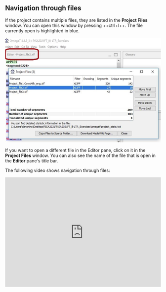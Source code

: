 ## Navigation through files

If the project contains multiple files, they are listed in the **Project Files** window. You can open this window by pressing ++ctrl+l++. The file currently open is highlighted in blue.

![](../_assets/img/06_project_files_pane.jpg)

If you want to open a different file in the Editor pane, click on it in the **Project Files** window. You can also see the name of the file that is open in the **Editor** pane's title bar.

The following video shows navigation through files:

<div style="padding:69.95% 0 0 0;position:relative;"><iframe src="https://player.vimeo.com/video/780432248?h=e1e7e40817" style="position:absolute;top:0;left:0;width:100%;height:100%;" frameborder="0" allow="autoplay; fullscreen; picture-in-picture" allowfullscreen></iframe></div><script src="https://player.vimeo.com/api/player.js"></script>